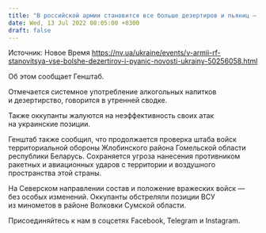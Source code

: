 ```yaml
---
title: "В российской армии становится все больше дезертиров и пьяниц — Генштаб"
date: Wed, 13 Jul 2022 08:05:00 +0300
draft: false
---
```

Источник: Новое Время https://nv.ua/ukraine/events/v-armii-rf-stanovitsya-vse-bolshe-dezertirov-i-pyanic-novosti-ukrainy-50256058.html


Об этом сообщает Генштаб.

Отмечается системное употребление алкогольных напитков и дезертирство, говорится в утренней сводке.

Также оккупанты жалуются на неэффективность своих атак на украинские позиции.

Генштаб также сообщил, что продолжается проверка штаба войск территориальной обороны Жлобинского района Гомельской области республики Беларусь. Сохраняется угроза нанесения противником ракетных и авиационных ударов с территории и воздушного пространства этой страны.

На Северском направлении состав и положение вражеских войск — без особых изменений. Оккупанты обстреляли позиции ВСУ из минометов в районе Волковки Сумской области.

Присоединяйтесь к нам в соцсетях Facebook, Telegram и Instagram.
